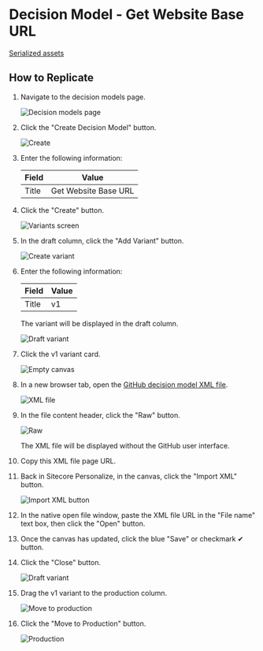 # Decision Model - Get Website Base URL

[Serialized assets](/demo/experience/personalize/decisioning/decisionModels/Get%20Website%20Base%20URL)

## How to Replicate

1. Navigate to the decision models page.

   ![Decision models page](..\Decision-models-page.png)

2. Click the "Create Decision Model" button.

   ![Create](..\Create.png)

3. Enter the following information:

   |Field|Value|
   |-|-|
   |Title|Get Website Base URL|

4. Click the "Create" button.

   ![Variants screen](..\Variants.png)

5. In the draft column, click the "Add Variant" button.

   ![Create variant](..\Create-variant.png)

6. Enter the following information:

   |Field|Value|
   |-|-|
   |Title|v1|

   The variant will be displayed in the draft column.

   ![Draft variant](..\Draft-variant.png)

7. Click the v1 variant card.

   ![Empty canvas](..\Empty-canvas.png)

8. In a new browser tab, open the [GitHub decision model XML file](/demo/experience/personalize/decisioning/decisionModels/Get%20Website%20Base%20URL/v3.xml).

   ![XML file](GitHub.png)

9. In the file content header, click the "Raw" button.

   ![Raw](..\Raw.png)

   The XML file will be displayed without the GitHub user interface.

10. Copy this XML file page URL.
11. Back in Sitecore Personalize, in the canvas, click the "Import XML" button.

    ![Import XML button](..\Import-XML-button.png)

12. In the native open file window, paste the XML file URL in the "File name" text box, then click the "Open" button.
13. Once the canvas has updated, click the blue "Save" or checkmark ✔ button.
14. Click the "Close" button.

    ![Draft variant](..\Draft-variant.png)

15. Drag the v1 variant to the production column.

    ![Move to production](..\Move-to-production.png)

16. Click the "Move to Production" button.

    ![Production](..\Production.png)
